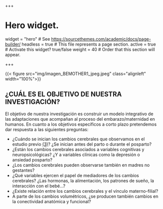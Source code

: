 +++
# Hero widget.
widget = "hero"  # See https://sourcethemes.com/academic/docs/page-builder/
headless = true  # This file represents a page section.
active = true  # Activate this widget? true/false
weight = 40  # Order that this section will appear.


+++

{{< figure src="img/imagen_BEMOTHER1_jpeg.jpeg" class="alignleft" width="100%">}}





## ¿CUÁL ES EL OBJETIVO DE NUESTRA INVESTIGACIÓN?

El objetivo de nuestra investigación es construir un modelo integrativo de las adaptaciones que acompañan al proceso del embarazo/maternidad en humanos. En cuanto a los objetivos específicos a corto plazo pretendemos dar respuesta a las siguientes preguntas:
-	¿Cuándo se inician los cambios cerebrales que observamos en el estudio previo [(3)](https://pubmed.ncbi.nlm.nih.gov/27991897/)? ¿Se inician antes del parto o durante el posparto? 
-	¿Están los cambios cerebrales asociados a variables cognitivas y neuropsicológicas? ¿Y a variables clínicas como la depresión o ansiedad posparto?
-	¿Los cambios cerebrales pueden observarse también en madres no gestantes?
-	¿Qué variables ejercen el papel de mediadores de los cambios cerebrales? ¿Las hormonas, la alimentación, los patrones de sueño, la interacción con el bebé…?
-	¿Existe relación entre los cambios cerebrales y el vínculo materno-filial?
-	A parte de los cambios volumétricos, ¿se producen también cambios en la conectividad anatómica y funcional?

